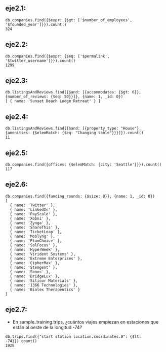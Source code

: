 ## eje2.1:

```
db.companies.find({$expr: {$gt: ['$number_of_employees', '$founded_year']}}).count()
324

```

## eje2.2:

```
db.companies.find({$expr: {$eq: ['$permalink', '$twitter_username']}}).count()
1299

```
## eje2.3:

```
db.listingsAndReviews.find({$and: [{accommodates: {$gt: 6}}, {number_of_reviews: {$eq: 50}}]}, {name: 1, _id: 0})
[ { name: 'Sunset Beach Lodge Retreat' } ]

```

## eje2.4: 

```
db.listingsAndReviews.find({$and: [{property_type: "House"}, {amenities: {$elemMatch: {$eq: "Changing table"}}}]}).count()
11

```

## eje2.5: 

```
db.companies.find({offices: {$elemMatch: {city: 'Seattle'}}}).count()
117
``` 

## eje2.6:

```
db.companies.find({funding_rounds: {$size: 8}}, {name: 1, _id: 0})
[
  { name: 'Twitter' },
  { name: 'LinkedIn' },
  { name: 'PayScale' },
  { name: 'Xobni' },
  { name: 'Zynga' },
  { name: 'ShareThis' },
  { name: 'TicketLeap' },
  { name: 'Moblyng' },
  { name: 'PlumChoice' },
  { name: 'SolFocus' },
  { name: 'HyperWeek' },
  { name: 'Virident Systems' },
  { name: 'Extreme Enterprises' },
  { name: 'CipherMax' },
  { name: 'Stemgent' },
  { name: 'Sonos' },
  { name: 'BridgeLux' },
  { name: 'Silicor Materials' },
  { name: '1366 Technologies' },
  { name: 'Biolex Therapeutics' }
]
```

## eje2.7: 

- En sample_training.trips, ¿cuántos viajes empiezan en
estaciones que están al oeste de la longitud -74?

```
db.trips.find({"start station location.coordinates.0": {$lt: -74}}).count()
1928

```
